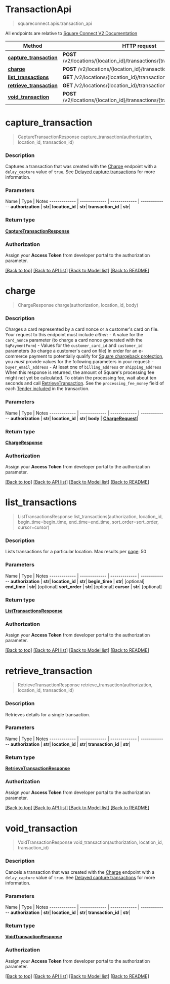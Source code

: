 # TransactionApi
> squareconnect.apis.transaction_api

All endpoints are relative to [Square Connect V2 Documentation](https://docs.connect.squareup.com/api/connect/v2/#navsection-endpoints)


Method | HTTP request
------------- | -------------
[**capture_transaction**](TransactionApi.md#capture_transaction) | **POST** /v2/locations/{location_id}/transactions/{transaction_id}/capture
[**charge**](TransactionApi.md#charge) | **POST** /v2/locations/{location_id}/transactions
[**list_transactions**](TransactionApi.md#list_transactions) | **GET** /v2/locations/{location_id}/transactions
[**retrieve_transaction**](TransactionApi.md#retrieve_transaction) | **GET** /v2/locations/{location_id}/transactions/{transaction_id}
[**void_transaction**](TransactionApi.md#void_transaction) | **POST** /v2/locations/{location_id}/transactions/{transaction_id}/void


# **capture_transaction**
> CaptureTransactionResponse capture_transaction(authorization, location_id, transaction_id)

### Description

Captures a transaction that was created with the [Charge](#endpoint-charge) endpoint with a `delay_capture` value of `true`.  See [Delayed capture transactions](/articles/delayed-capture-transactions/) for more information.

### Parameters

Name | Type | Notes
------------- | ------------- | ------------- | -------------
 **authorization** | **str**|
 **location_id** | **str**|
 **transaction_id** | **str**|

### Return type

[**CaptureTransactionResponse**](CaptureTransactionResponse.md)

### Authorization

Assign your **Access Token** from developer portal to the authorization parameter.

[[Back to top]](#) [[Back to API list]](../README.md#documentation-for-api-endpoints) [[Back to Model list]](../README.md#documentation-for-models) [[Back to README]](../README.md)

# **charge**
> ChargeResponse charge(authorization, location_id, body)

### Description

Charges a card represented by a card nonce or a customer's card on file.  Your request to this endpoint must include _either_:  - A value for the `card_nonce` parameter (to charge a card nonce generated with the `SqPaymentForm`) - Values for the `customer_card_id` and `customer_id` parameters (to charge a customer's card on file)  In order for an e-commerce payment to potentially qualify for [Square chargeback protection](https://squareup.com/help/article/5394), you _must_ provide values for the following parameters in your request:  - `buyer_email_address` - At least one of `billing_address` or `shipping_address`  When this response is returned, the amount of Square's processing fee might not yet be calculated. To obtain the processing fee, wait about ten seconds and call [RetrieveTransaction](#endpoint-retrievetransaction). See the `processing_fee_money` field of each [Tender included](#type-tender) in the transaction.

### Parameters

Name | Type | Notes
------------- | ------------- | ------------- | -------------
 **authorization** | **str**|
 **location_id** | **str**|
 **body** | [**ChargeRequest**](ChargeRequest.md)|

### Return type

[**ChargeResponse**](ChargeResponse.md)

### Authorization

Assign your **Access Token** from developer portal to the authorization parameter.

[[Back to top]](#) [[Back to API list]](../README.md#documentation-for-api-endpoints) [[Back to Model list]](../README.md#documentation-for-models) [[Back to README]](../README.md)

# **list_transactions**
> ListTransactionsResponse list_transactions(authorization, location_id, begin_time=begin_time, end_time=end_time, sort_order=sort_order, cursor=cursor)

### Description

Lists transactions for a particular location.  Max results per [page](#paginatingresults): 50

### Parameters

Name | Type | Notes
------------- | ------------- | ------------- | -------------
 **authorization** | **str**|
 **location_id** | **str**|
 **begin_time** | **str**| [optional]
 **end_time** | **str**| [optional]
 **sort_order** | **str**| [optional]
 **cursor** | **str**| [optional]

### Return type

[**ListTransactionsResponse**](ListTransactionsResponse.md)

### Authorization

Assign your **Access Token** from developer portal to the authorization parameter.

[[Back to top]](#) [[Back to API list]](../README.md#documentation-for-api-endpoints) [[Back to Model list]](../README.md#documentation-for-models) [[Back to README]](../README.md)

# **retrieve_transaction**
> RetrieveTransactionResponse retrieve_transaction(authorization, location_id, transaction_id)

### Description

Retrieves details for a single transaction.

### Parameters

Name | Type | Notes
------------- | ------------- | ------------- | -------------
 **authorization** | **str**|
 **location_id** | **str**|
 **transaction_id** | **str**|

### Return type

[**RetrieveTransactionResponse**](RetrieveTransactionResponse.md)

### Authorization

Assign your **Access Token** from developer portal to the authorization parameter.

[[Back to top]](#) [[Back to API list]](../README.md#documentation-for-api-endpoints) [[Back to Model list]](../README.md#documentation-for-models) [[Back to README]](../README.md)

# **void_transaction**
> VoidTransactionResponse void_transaction(authorization, location_id, transaction_id)

### Description

Cancels a transaction that was created with the [Charge](#endpoint-charge) endpoint with a `delay_capture` value of `true`.  See [Delayed capture transactions](/articles/delayed-capture-transactions/) for more information.

### Parameters

Name | Type | Notes
------------- | ------------- | ------------- | -------------
 **authorization** | **str**|
 **location_id** | **str**|
 **transaction_id** | **str**|

### Return type

[**VoidTransactionResponse**](VoidTransactionResponse.md)

### Authorization

Assign your **Access Token** from developer portal to the authorization parameter.

[[Back to top]](#) [[Back to API list]](../README.md#documentation-for-api-endpoints) [[Back to Model list]](../README.md#documentation-for-models) [[Back to README]](../README.md)

